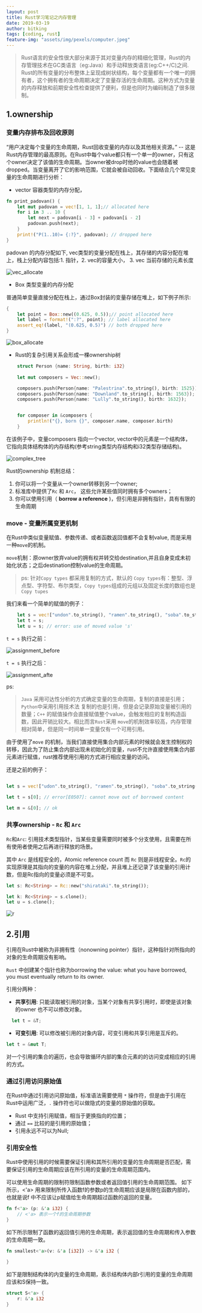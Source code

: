 ```yaml
---
layout: post
title: Rust学习笔记之内存管理
date: 2019-03-19
author: bitking
tags: [coding, rust]
feature-img: "assets/img/pexels/computer.jpeg"
---
```


> Rust语言的安全性很大部分来源于其对变量内存的精细化管理，Rust的内存管理技术在GC类语言（eg:Java）和手动释放类语言(eg:C++/C)之间. Rust的所有变量的分布整体上呈现成树状结构，每个变量都有一个唯一的拥有者，这个拥有者的生命周期决定了变量存活的生命周期。这种方式为变量的内存释放和前期安全性检查提供了便利，但是也同时为编码制造了很多限制。


## 1.ownership

### 变量内存排布及回收原则

“用户决定每个变量的生命周期，Rust回收变量的内存以及其他相关资源。” -- 这是Rust内存管理的最高原则。在Rust中每个value都只有一个单一的owner，只有这个owner决定了该值的生命周期。当owner被drop时他的value也会随着被dropped。当变量离开了它的影响范围，它就会被自动回收。下面结合几个常见变量的生命周期进行分析：


* vector 容器类型的内存分配，

```rust
fn print_padovan() {
    let mut padovan = vec![1, 1, 1];// allocated here
    for i in 3 .. 10 {
        let next = padovan[i - 3] + padovan[i - 2]
        padovan.push(next);
    }
    print!("P(1..10)= {:?}", padovan); // dropped here
}
```

padovan 的内存分配如下, vec类型的变量分配在栈上，其存储的内容分配在堆上，栈上分配内容包括:1. 指针，2. vec的容量大小， 3. vec 当前存储的元素长度

![vec_allocate](http://cdn.bitking.wang/2019-03-19-vec_allocate.png)



* Box 类型变量的内存分配

普通简单变量直接分配在栈上，通过Box封装的变量存储在堆上，如下例子所示:

```rust
{
    let point = Box::new((0.625, 0.5));// point allocated here
    let label = format!(":?", point); // label allocated here
    assert_eq!(label, "(0.625, 0.5)") // both dropped here    
}
```

![box_allocate](http://cdn.bitking.wang/2019-03-19-box_allocate.png)


* Rust的复杂引用关系会形成一棵ownership树

```rust
    struct Person {name: String, birth: i32}
    
    let mut composers = Vec::new();

    composers.push(Person{name: "Palestrina".to_string(), birth: 1525});
    composers.push(Person{name: "Downland".to_string(), birth: 1563});
    composers.push(Person{name: "Lully".to_string(), birth: 1632});


    for composer in &composers {
        println!("{}, born {}", composer.name, composer.birth)
    }
```

 在该例子中，变量composers 指向一个vector, vector中的元素是一个结构体，它指向具体结构体的内存结构(参考string类型内存结构和i32类型存储结构)。

![complex_tree](http://cdn.bitking.wang/2019-03-19-complex_tree.png)


Rust的ownership 机制总结：
1. 你可以将一个变量从一个owner转移到另一个owner;
2. 标准库中提供了`Rc` 和 `Arc`， 这些允许某些值同时拥有多个owners；
3. 你可以使用引用（ **borrow a reference** )，但引用是非拥有指针，具有有限的生命周期


### move - 变量所属变更机制

在Rust中类似变量赋值、参数传递、或者函数返回值都不会复制value, 而是采用一种`move`的机制。

`move`机制：原owner放弃value的拥有权并转交给destination,并且自身变成未初始化状态；之后destination控制value的生命周期。

> ps: 针对`Copy types` 都采用复制的方式，默认的 `Copy types`有：整型、浮点型、字符型、布尔类型，`Copy types`组成的元组以及固定长度的数组也是`Copy tupes`


我们来看一个简单的赋值的例子：

```rust
    let s = vec!["undon".to_string(), "ramen".to_string(), "soba".to_string()]
    let t = s;
    let u = s; // error: use of moved value 's'
```

`t = s` 执行之前：

![assignment_before](http://cdn.bitking.wang/2019-03-19-assignment_before.png)


`t = s` 执行之后：

![assignment_afte](http://cdn.bitking.wang/2019-03-19-assignment_after.png)



ps: 
> `Java` 采用可达性分析的方式确定变量的生命周期，复制的直接是引用；`Python`中采用引用技术法 复制的也是引用，但是会记录原始变量被引用的数量；`C++` 的赋值操作会直接赋值整个value，会触发相应的复制构造函数，因此开销比较大。相比而言`Rust`采用 `move`的机制效率较高，内存管理相对简单，但是同一时间单一变量仅有一个可用引用。


由于使用了`move` 的机制，当我们直接使用集合内部元素的时候就会发生控制权的转移，因此为了防止集合内部出现未初始化的变量，rust不允许直接使用集合内部元素进行赋值，rust推荐使用引用的方式进行相应变量的访问。

还是之前的例子：

```rust

let s = vec!["udon".to_string(), "ramen".to_string(), "soba".to_string()];

let t = s[0]; // error[E0507]: cannot move out of borrowed content
    
let m = &[0]; // ok
```


### 共享ownership - `Rc` 和 `Arc`

`Rc`和`Arc`: 引用技术类型指针，当某些变量需要同时被多个分支使用，且需要在所有使用者使用之后再进行释放的场景。

其中 `Arc` 是线程安全的，Atomic reference count 
而 `Rc` 则是非线程安全。`Rc`的实现原理是其指向的变量的内容在堆上分配，并且堆上还记录了该变量的引用计数，但是Rc指向的变量必须是不可变。

```rust
let s: Rc<String> = Rc::new("shirataki".to_string());

let k: Rc<String> = s.clone();
let u = s.clone();
```

![r](http://cdn.bitking.wang/2019-03-19-rc.png)


## 2.引用

引用在Rust中被称为非拥有性（nonowning pointer）指针，这种指针对所指向的对象的生命周期没有影响。

`Rust` 中创建某个指针也称为borrowing the value: what you have borrowed, you must eventually return to its owner.

引用分两种：

* **共享引用**: 只能读取被引用的对象，当某个对象有共享引用时，即使是该对象的owner 也不可以修改对象。

```rust
  let t = &T;
```
* **可变引用**: 可以修改被引用的对象内容，可变引用和共享引用是互斥的。

```rust
let t = &mut T;
```
对一个引用的集合的遍历，也会导致循环内部的集合元素的的访问变成相应的引用的方式。

### 通过引用访问原始值

在Rust中通过引用访问原始值，标准语法需要使用 `*` 操作符，但是由于引用在Rust中运用广泛，`.` 操作符也可以做隐式的变量的原始值的获取。

* Rust 中支持引用赋值，相当于更换指向的位置；
* 通过 `==` 比较的是引用的原始值；
* 引用永远不可以为Null;

### 引用安全性

Rust中使用引用的时候需要保证引用和其所引用的变量的生命周期是否匹配，需要保证引用的生命周期应该在所引用的变量的生命周期范围内。

可以使用生命周期的限制符限制函数参数或者返回值引用的生命周期范围。
如下所示，<'a> 用来限制所传入函数f的参数p的生命周期应该是局限在函数内部的，也就是说f 中不应该让p赋值给生命周期超过函数的返回的变量。

```rust
fn f<'a> (p: &'a i32) {
    // <'a> 表示一个f的生命周期参数
}
```

如下所示限制了函数的返回值引用的生命周期，表示返回值的生命周期和传入参数的生命周期一致。

```rust
fn smallest<'a>(v: &'a [i32]) -> &'a i32 {

}
```

如下是限制结构体的内变量的生命周期，表示结构体内部r引用的变量的生命周期应该和S保持一致。

```rust
struct S<'a> {
    r: &'a i32
}
```